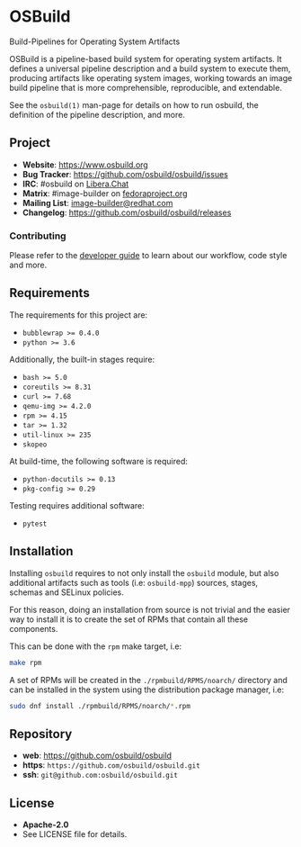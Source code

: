 # OSBuild

Build-Pipelines for Operating System Artifacts

OSBuild is a pipeline-based build system for operating system artifacts. It
defines a universal pipeline description and a build system to execute them,
producing artifacts like operating system images, working towards an image
build pipeline that is more comprehensible, reproducible, and extendable.

See the `osbuild(1)` man-page for details on how to run osbuild, the definition
of the pipeline description, and more.

## Project

 * **Website**: <https://www.osbuild.org>
 * **Bug Tracker**: <https://github.com/osbuild/osbuild/issues>
 * **IRC**: #osbuild on [Libera.Chat](https://libera.chat/)
 * **Matrix**: #image-builder on [fedoraproject.org](https://matrix.to/#/#image-builder:fedoraproject.org)
 * **Mailing List**: image-builder@redhat.com
 * **Changelog**: <https://github.com/osbuild/osbuild/releases>

### Contributing

Please refer to the [developer guide](https://www.osbuild.org/guides/developer-guide/developer-guide.html) to learn about our workflow, code style and more.

## Requirements

The requirements for this project are:

 * `bubblewrap >= 0.4.0`
 * `python >= 3.6`

Additionally, the built-in stages require:

 * `bash >= 5.0`
 * `coreutils >= 8.31`
 * `curl >= 7.68`
 * `qemu-img >= 4.2.0`
 * `rpm >= 4.15`
 * `tar >= 1.32`
 * `util-linux >= 235`
 * `skopeo`

At build-time, the following software is required:

 * `python-docutils >= 0.13`
 * `pkg-config >= 0.29`

Testing requires additional software:

 * `pytest`

## Installation

Installing `osbuild` requires to not only install the `osbuild` module, but also
additional artifacts such as tools (i.e: `osbuild-mpp`) sources, stages, schemas
and SELinux policies.

For this reason, doing an installation from source is not trivial and the easier
way to install it is to create the set of RPMs that contain all these components.

This can be done with the `rpm` make target, i.e:

```sh
make rpm
```

A set of RPMs will be created in the `./rpmbuild/RPMS/noarch/` directory and can
be installed in the system using the distribution package manager, i.e:

```sh
sudo dnf install ./rpmbuild/RPMS/noarch/*.rpm
```

## Repository

 - **web**:   <https://github.com/osbuild/osbuild>
 - **https**: `https://github.com/osbuild/osbuild.git`
 - **ssh**:   `git@github.com:osbuild/osbuild.git`

## License

 - **Apache-2.0**
 - See LICENSE file for details.

